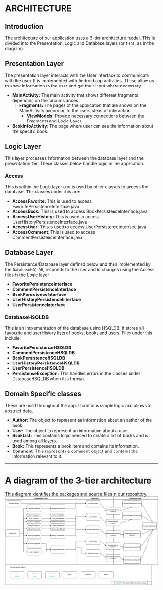 # ARCHITECTURE

## Introduction
The architecture of our application uses a 3-tier architecture model. This is divided into the Presentation, Logic and Database layers (or tiers, as in the diagram). 

## Presentation Layer

The presentation layer interacts with the User Interface to communicate with the user. It is implemented with Android app activities. These allow us to show information to the user and get their input where necessary.

* **MainActivity:** The main activity that shows different fragments depending on the circumstances.
    * **Fragments:**  The pages of the application that are shown on the MainActivity according to the users steps of interaction.
        * **ViewModels:** Provide necessary connections between the Fragments and Logic Layer.
* **BookInfoActivity:** The page where user can see the information about the specific book.


## Logic Layer

This layer processes information between the database layer and the presentation tier. These classes below handle logic in the application.

### Access

This is within the Logic layer and is used by other classes to access the database. The classes under this are:
* **AccessFavorite:** This is used to access FavoritePersistenceInterface.java
* **AccessBook:** This is used to access BookPersistenceInterface.java
* **AccessUserHistory:** This is used to access UserHistoryPersistenceInterface.java
* **AccessUser:** This is used to access UserPersistenceInterface.java
* **AccessComment:** This is used to access CommentPersistenceInterface.java


## Database Layer

The Persistence/Database layer defined below and then implemented by the `DatabaseHSQLDB`, responds to the user and to changes using the Access files in the Logic layer.

* **FavoritePersistenceInterface**  
* **CommentPersistenceInterface**  
* **BookPersistenceInterface** 
* **UserHistoryPersistenceInterface** 
* **UserPersistenceInterface** 

### DatabaseHSQLDB

This is an implementation of the database using HSQLDB. It stores all favourite and userHistory lists of books, books and users. Files under this include:

* **FavoritePersistenceHSQLDB**
* **CommentPersistenceHSQLDB**
* **BookPersistenceHSQLDB**
* **UserHistoryPersistenceHSQLDB**
* **UserPersistenceHSQLDB**
* **PersistenceException:** This handles errors in the classes under DatabaseHSQLDB when it is thrown.

## Domain Specific classes

These are used throughout the app. It contains simple logic and allows to abstract data.

* **Author:** The object to represent an information about an author of the book.
* **User:** The object to represent an information about a user.
* **BookList:**  This contains logic needed to create a list of books and is used among all layers.
* **Book:** This represents a book item and contains its information.
* **Comment:** This represents a comment object and contains the information relevant to it.

----

# A diagram of the 3-tier architecture

This diagram identifies the packages and source files in our repository.
    ![3 -TIER DIAGRAM](Architecture-iteration3.jpg)
